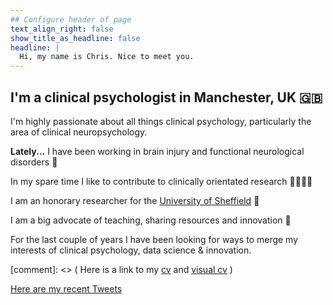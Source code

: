 ```yaml
---
## Configure header of page
text_align_right: false
show_title_as_headline: false
headline: |
  Hi, my name is Chris. Nice to meet you.
---
```


<!-- this is a subheadline -->
## I'm a clinical psychologist in Manchester, UK :uk:

I'm highly passionate about all things clinical psychology, particularly the area of clinical neuropsychology.

**Lately...**
I have been working in brain injury and functional neurological disorders :brain:

In my spare time I like to contribute to clinically orientated research :man_technologist::man_health_worker:


I am an honorary researcher for the [University of Sheffield](https://www.sheffield.ac.uk) :school:

I am a big advocate of teaching, sharing resources and innovation :rocket:

For the last couple of years I have been looking for ways to merge my interests of clinical psychology, data science & innovation.

[comment]: <> (
Here is a link to my [cv](resume.pdf) and [visual cv](visual-resume.pdf)
)

<a class="twitter-timeline" data-height="500" data-theme="light" href="https://twitter.com/chrisgaskell92?ref_src=twsrc%5Etfw">Here are my recent Tweets</a> <script async src="https://platform.twitter.com/widgets.js" charset="utf-8"></script>
